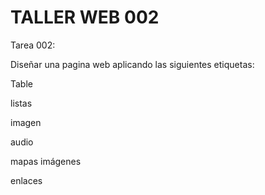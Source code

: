 # TALLER WEB 002
Tarea 002:


Diseñar una pagina web aplicando las siguientes etiquetas:

Table

listas

imagen

audio

mapas imágenes

enlaces

